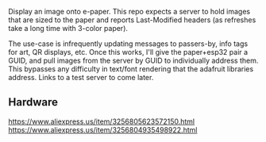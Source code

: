 Display an image onto e-paper.  This repo expects a server to hold images that are sized to the paper and reports Last-Modified headers (as refreshes take a long time with 3-color paper).

The use-case is infrequently updating messages to passers-by, info tags for art, QR displays, etc.  Once this works, I'll give the paper+esp32 pair a GUID, and pull images from the server by GUID to individually address them.  This bypasses any difficulty in text/font rendering that the adafruit libraries address.  Links to a test server to come later.

## Hardware
https://www.aliexpress.us/item/3256805623572150.html
https://www.aliexpress.us/item/3256804935498922.html